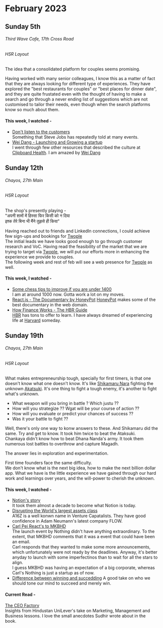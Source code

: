 # February 2023

## Sunday 5th

###### Third Wave Cafe, 17th Cross Road  
###### HSR Layout

The idea that a consolidated platform for couples seems promising.

Having worked with many senior colleagues, I know this as a matter of fact that they are always looking for different type of experiences. They have explored the "best restaurants for couples" or "best places for dinner date", and they are quite frustated even with the thought of having to make a search and go through a never ending list of suggestions which are not customised to tailor their needs, even though when the search platforms know so much about them.

#### This week, I watched -
* [Don't listen to the customers](https://www.youtube.com/watch?v=OARVjXqBI2A)  
Something that Steve Jobs has repeatedly told at many events.
* [Wei Dang - Launching and Growing a startup](https://www.youtube.com/watch?v=wtPS97pFR40)  
I went through few other resources that described the culture at [Clipboard Health](https://www.clipboardhealth.com/). I am amazed by [Wei Dang](https://twitter.com/gabaluschi)

## Sunday 12th

###### Chayos, 27th Main  
###### HSR Layout

The shop's presently playing -  
"अपनी शामों में हिस्सा फिर किसी को न दिया  
इश्क तेरे बिना भी मैंने तुझसे ही किया"  

Having reached out to friends and LinkedIn connections, I could achieve few sign-ups and bookings for [Twople](https://twople.in)  
The initial leads we have looks good enough to go through customer research and VoC. Having read the feasibility of the market that we are trying to target via [Twople](https://twople.in), we will put our efforts more in enhancing the experience we provide to couples.  
The following week and rest of feb will see a web presence for [Twople](https://twople.in) as well.

#### This week, I watched -  
* [Some chess tips to improve if you are under 1400](https://www.youtube.com/watch?v=mRscRsIHRGI)  
I am at around 1000 now. Gotta work a lot on my moves.
* [React.js - The Documentary by HoneyPot](https://www.youtube.com/watch?v=8pDqJVdNa44)
[HoneyPot](https://www.honeypot.io/) makes some of the best documentary in the web domain.
* [How Finance Works - The HBR Guide](https://www.youtube.com/watch?v=8RxBbls_81U)  
[HBR](https://hbr.org/) has tons to offer to learn. I have always dreamed of experiencing life at [Harvard](https://www.harvard.edu/) someday.

## Sunday 19th

###### Chayos, 27th Main  
###### HSR Layout

What makes entrepreneurship tough, specially for first timers, is that one doesn't know what one doesn't know.
It's like [Shikamaru Nara](https://naruto.fandom.com/wiki/Shikamaru_Nara) fighting the unknown [Akatsuki](https://naruto.fandom.com/wiki/Akatsuki). It's one thing to fight a tough enemy, it's another to fight what's unknown.  
- What weapon will you bring in battle ? Which justu ??  
- How will you strategize ?? Wgat will be your course of action ??
- How will you evaluate or predict your chances of success ??
- Was it your battle to fight ??

Well, there's only one way to konw answers to these. And Shikamaru did the same. Try and get to know.
It took him twice to beat the Ataksuki.  
Chankaya didn't know how to beat Dhana Nanda's army. It took them numerous lost battles to overthrow and capture Magadh.

The answer lies in exploration and experimentation.

First time founders face the same difficulty.  
We don't know what is the next big idea, how to make the next billion dollar app.
What we have is the little experience we have gained through our hard work and learnings over years, and the will-power to cherish the unknown.


#### This week, I watched -  
* [Notion's story](https://www.youtube.com/watch?v=FPYl7nIKRbA)  
It took them almost a decade to become what Notion is today. 
* [Disrupting the World's largest assets class](https://www.youtube.com/watch?v=BgK9KW9APfA)  
A16Z is a well konwn name in Venture Capatalists. They have good confidence in Adam Neumann's latest company FLOW.
* [Carl Pei React's to MKBHD](https://www.youtube.com/watch?v=iBEB5nB64u8)  
The launch event by Nothing didn't have anything extraordinary. To the extent, that MKBHD comments that it was a event that could have been an email.  
Carl responds that they wanted to make some more announcements, which unfortunately were not ready by the deadlines. Anyway, it's better anyday to launch with some imperfectinos than to wait for all the stars to align.  
I guess MKBHD was having an expectation of a big corporate, whereas Carl's Nothing is just a startup as of now.
* [Difference between winning and succedding](https://www.youtube.com/watch?v=0MM-psvqiG8)
A good take on who we should tone our mind to succeed and merely win.

#### Current Read -
[The CEO Factory](https://amzn.to/3S914RT)  
Insights from Hindustan UniLever's take on Marketing, Management and Business lessons. I love the small anecdotes Sudhir wrote about in the book.